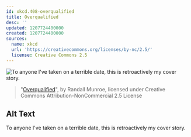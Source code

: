 ```yaml
---
id: xkcd.408-overqualified
title: Overqualified
desc: ''
updated: 1207724400000
created: 1207724400000
sources:
  name: xkcd
  url: 'https://creativecommons.org/licenses/by-nc/2.5/'
  license: Creative Commons 2.5
---
```

![To anyone I've taken on a terrible date, this is retroactively my cover story.](https://imgs.xkcd.com/comics/overqualified.png)
> "[Overqualified](https://xkcd.com/408/)", by Randall Munroe, licensed under Creative Commons Attribution-NonCommercial 2.5 License

## Alt Text
To anyone I've taken on a terrible date, this is retroactively my cover story.
